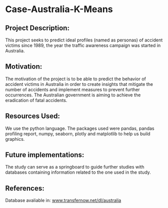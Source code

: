 # Case-Australia-K-Means

## Project Description:
This project seeks to predict ideal profiles (named as personas) of accident victims since 1989, the year the traffic awareness campaign was started in Australia.


## Motivation:

The motivation of the project is to be able to predict the behavior of accident victims in Australia in order to create insights that mitigate the number of accidents and implement measures to prevent further occurrences. The Australian government is aiming to achieve the eradication of fatal accidents.


## Resources Used:

We use the python language. The packages used were pandas, pandas profiling report, numpy, seaborn, plotly  and matplotlib to help us build graphics.


## Future implementations:

The study can serve as a springboard to guide further studies with databases containing information related to the one used in the study.


## References:

Database avaliable in: www.transfernow.net/dl/australia
